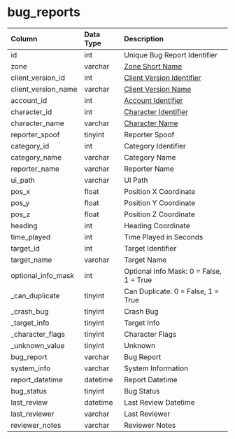 # bug\_reports

| Column | Data Type | Description |
| :--- | :--- | :--- |
| id | int | Unique Bug Report Identifier |
| zone | varchar | [Zone Short Name](../../../../categories/zones/zone-list) |
| client\_version\_id | int | [Client Version Identifier](../../../../categories/player/client-version-bitmasks) |
| client\_version\_name | varchar | [Client Version Name](../../../../categories/player/client-version-bitmasks) |
| account\_id | int | [Account Identifier](../../../schema/categories/admin/account.md) |
| character\_id | int | [Character Identifier](../../../schema/categories/admin/character_data.md) |
| character\_name | varchar | [Character Name](../../../schema/categories/admin/character_data.md) |
| reporter\_spoof | tinyint | Reporter Spoof |
| category\_id | int | Category Identifier |
| category\_name | varchar | Category Name |
| reporter\_name | varchar | Reporter Name |
| ui\_path | varchar | UI Path |
| pos\_x | float | Position X Coordinate |
| pos\_y | float | Position Y Coordinate |
| pos\_z | float | Position Z Coordinate |
| heading | int | Heading Coordinate |
| time\_played | int | Time Played in Seconds |
| target\_id | int | Target Identifier |
| target\_name | varchar | Target Name |
| optional\_info\_mask | int | Optional Info Mask: 0 = False, 1 = True |
| \_can\_duplicate | tinyint | Can Duplicate: 0 = False, 1 = True |
| \_crash\_bug | tinyint | Crash Bug |
| \_target\_info | tinyint | Target Info |
| \_character\_flags | tinyint | Character Flags |
| \_unknown\_value | tinyint | Unknown |
| bug\_report | varchar | Bug Report |
| system\_info | varchar | System Information |
| report\_datetime | datetime | Report Datetime |
| bug\_status | tinyint | Bug Status |
| last\_review | datetime | Last Review Datetime |
| last\_reviewer | varchar | Last Reviewer |
| reviewer\_notes | varchar | Reviewer Notes |

